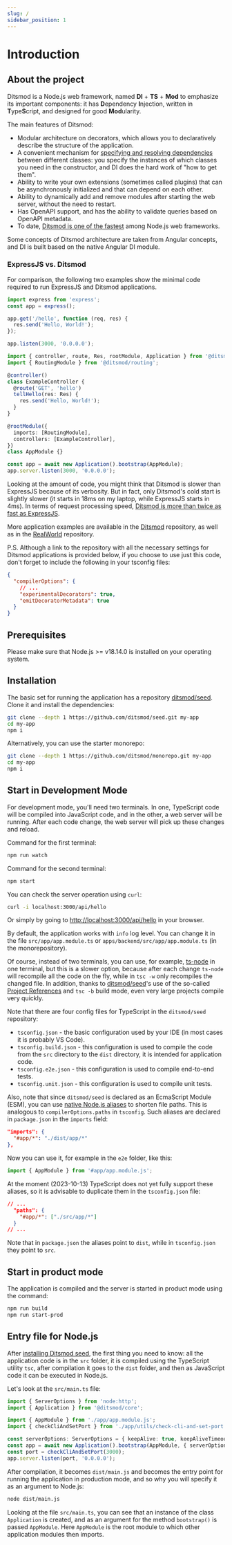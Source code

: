```yaml
---
slug: /
sidebar_position: 1
---
```


# Introduction

## About the project

Ditsmod is a Node.js web framework, named **DI** + **TS** + **Mod** to emphasize its important components: it has **D**ependency **I**njection, written in **T**ype**S**cript, and designed for good **Mod**ularity.

The main features of Ditsmod:

- Modular architecture on decorators, which allows you to declaratively describe the structure of the application.
- A convenient mechanism for [specifying and resolving dependencies][8] between different classes: you specify the instances of which classes you need in the constructor, and DI does the hard work of "how to get them".
- Ability to write your own extensions (sometimes called plugins) that can be asynchronously initialized and that can depend on each other.
- Ability to dynamically add and remove modules after starting the web server, without the need to restart.
- Has OpenAPI support, and has the ability to validate queries based on OpenAPI metadata.
- To date, [Ditsmod is one of the fastest][14] among Node.js web frameworks.

Some concepts of Ditsmod architecture are taken from Angular concepts, and DI is built based on the native Angular DI module.

### ExpressJS vs. Ditsmod

For comparison, the following two examples show the minimal code required to run ExpressJS and Ditsmod applications.

```js
import express from 'express';
const app = express();

app.get('/hello', function (req, res) {
  res.send('Hello, World!');
});

app.listen(3000, '0.0.0.0');
```

```ts
import { controller, route, Res, rootModule, Application } from '@ditsmod/core';
import { RoutingModule } from '@ditsmod/routing';

@controller()
class ExampleController {
  @route('GET', 'hello')
  tellHello(res: Res) {
    res.send('Hello, World!');
  }
}

@rootModule({
  imports: [RoutingModule],
  controllers: [ExampleController],
})
class AppModule {}

const app = await new Application().bootstrap(AppModule);
app.server.listen(3000, '0.0.0.0');
```

Looking at the amount of code, you might think that Ditsmod is slower than ExpressJS because of its verbosity. But in fact, only Ditsmod's cold start is slightly slower (it starts in 18ms on my laptop, while ExpressJS starts in 4ms). In terms of request processing speed, [Ditsmod is more than twice as fast as ExpressJS][14].

More application examples are available in the [Ditsmod][4] repository, as well as in the [RealWorld][13] repository.

P.S. Although a link to the repository with all the necessary settings for Ditsmod applications is provided below, if you choose to use just this code, don't forget to include the following in your tsconfig files:

```json {4-5}
{
  "compilerOptions": {
    // ...
    "experimentalDecorators": true,
    "emitDecoratorMetadata": true
  }
}
```

## Prerequisites

Please make sure that Node.js >= v18.14.0 is installed on your operating system.

## Installation

The basic set for running the application has a repository [ditsmod/seed][2]. Clone it and install the dependencies:

```bash
git clone --depth 1 https://github.com/ditsmod/seed.git my-app
cd my-app
npm i
```

Alternatively, you can use the starter monorepo:

```bash
git clone --depth 1 https://github.com/ditsmod/monorepo.git my-app
cd my-app
npm i
```

## Start in Development Mode

For development mode, you'll need two terminals. In one, TypeScript code will be compiled into JavaScript code, and in the other, a web server will be running. After each code change, the web server will pick up these changes and reload.

Command for the first terminal:

```bash
npm run watch
```

Command for the second terminal:

```bash
npm start
```

You can check the server operation using `curl`:

```bash
curl -i localhost:3000/api/hello
```

Or simply by going to [http://localhost:3000/api/hello](http://localhost:3000/api/hello) in your browser.

By default, the application works with `info` log level. You can change it in the file `src/app/app.module.ts` or `apps/backend/src/app/app.module.ts` (in the monorepository).

Of course, instead of two terminals, you can use, for example, [ts-node][17] in one terminal, but this is a slower option, because after each change `ts-node` will recompile all the code on the fly, while in `tsc -w` only recompiles the changed file. In addition, thanks to [ditsmod/seed][2]'s use of the so-called [Project References][16] and `tsc -b` build mode, even very large projects compile very quickly.

Note that there are four config files for TypeScript in the `ditsmod/seed` repository:

- `tsconfig.json` - the basic configuration used by your IDE (in most cases it is probably VS Code).
- `tsconfig.build.json` - this configuration is used to compile the code from the `src` directory to the `dist` directory, it is intended for application code.
- `tsconfig.e2e.json` - this configuration is used to compile end-to-end tests.
- `tsconfig.unit.json` - this configuration is used to compile unit tests.

Also, note that since `ditsmod/seed` is declared as an EcmaScript Module (ESM), you can use [native Node.js aliases][18] to shorten file paths. This is analogous to `compilerOptions.paths` in `tsconfig`. Such aliases are declared in `package.json` in the `imports` field:

```json {2}
"imports": {
  "#app/*": "./dist/app/*"
},
```

Now you can use it, for example in the `e2e` folder, like this:

```ts
import { AppModule } from '#app/app.module.js';
```

At the moment (2023-10-13) TypeScript does not yet fully support these aliases, so it is advisable to duplicate them in the `tsconfig.json` file:

```json
// ...
  "paths": {
    "#app/*": ["./src/app/*"]
  }
// ...
```

Note that in `package.json` the aliases point to `dist`, while in `tsconfig.json` they point to `src`.

## Start in product mode

The application is compiled and the server is started in product mode using the command:

```bash
npm run build
npm run start-prod
```

## Entry file for Node.js

After [installing Ditsmod seed][1], the first thing you need to know: all the application code is in the `src` folder, it is compiled using the TypeScript utility `tsc`, after compilation it goes to the `dist` folder, and then as JavaScript code it can be executed in Node.js.

Let's look at the `src/main.ts` file:

```ts
import { ServerOptions } from 'node:http';
import { Application } from '@ditsmod/core';

import { AppModule } from './app/app.module.js';
import { checkCliAndSetPort } from './app/utils/check-cli-and-set-port.js';

const serverOptions: ServerOptions = { keepAlive: true, keepAliveTimeout: 5000 };
const app = await new Application().bootstrap(AppModule, { serverOptions, path: 'api' });
const port = checkCliAndSetPort(3000);
app.server.listen(port, '0.0.0.0');
```

After compilation, it becomes `dist/main.js` and becomes the entry point for running the application in production mode, and so why you will specify it as an argument to Node.js:

```bash
node dist/main.js
```

Looking at the file `src/main.ts`, you can see that an instance of the class `Application` is created, and as an argument for the method `bootstrap()` is passed `AppModule`. Here `AppModule` is the root module to which other application modules then imports.


[1]: #installation
[2]: https://github.com/ditsmod/seed
[4]: https://github.com/ditsmod/ditsmod/tree/main/examples
[8]: https://en.wikipedia.org/wiki/Dependency_injection
[9]: https://github.com/angular/angular
[10]: https://jestjs.io/en/
[12]: https://en.wikipedia.org/wiki/Singleton_pattern
[13]: https://github.com/ditsmod/realworld
[14]: https://github.com/ditsmod/vs-webframework#readme
[15]: https://github.com/remy/nodemon
[16]: https://www.typescriptlang.org/docs/handbook/project-references.html
[17]: https://github.com/TypeStrong/ts-node
[18]: https://nodejs.org/api/packages.html#imports
